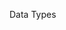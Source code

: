 <span id="title">Data Types</span>

<div id="body">

<include src="primitiveTypes/unit-inParent-asPanel.md" boilerplate />
<include src="variables/unit-inParent-asPanel.md" boilerplate />
<include src="operators/unit-inParent-asPanel.md" boilerplate />
<include src="arrays/unit-inParent-asPanel.md" boilerplate />

</div>